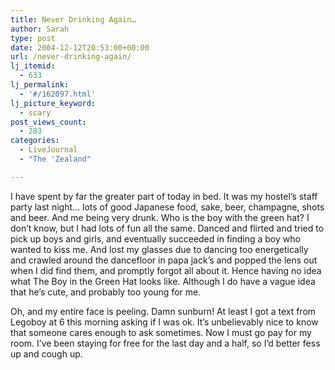 ```yaml
---
title: Never Drinking Again…
author: Sarah
type: post
date: 2004-12-12T20:53:00+00:00
url: /never-drinking-again/
lj_itemid:
  - 633
lj_permalink:
  - '#/162097.html'
lj_picture_keyword:
  - scary
post_views_count:
  - 283
categories:
  - LiveJournal
  - "The 'Zealand"

---
```

I have spent by far the greater part of today in bed. It was my hostel&#8217;s staff party last night&#8230; lots of good Japanese food, sake, beer, champagne, shots and beer. And me being very drunk. Who is the boy with the green hat? I don&#8217;t know, but I had lots of fun all the same. Danced and flirted and tried to pick up boys and girls, and eventually succeeded in finding a boy who wanted to kiss me. And lost my glasses due to dancing too energetically and crawled around the dancefloor in papa jack&#8217;s and popped the lens out when I did find them, and promptly forgot all about it. Hence having no idea what The Boy in the Green Hat looks like. Although I do have a vague idea that he&#8217;s cute, and probably too young for me.

Oh, and my entire face is peeling. Damn sunburn! At least I got a text from Legoboy at 6 this morning asking if I was ok. It&#8217;s unbelievably nice to know that someone cares enough to ask sometimes. Now I must go pay for my room. I&#8217;ve been staying for free for the last day and a half, so I&#8217;d better fess up and cough up.